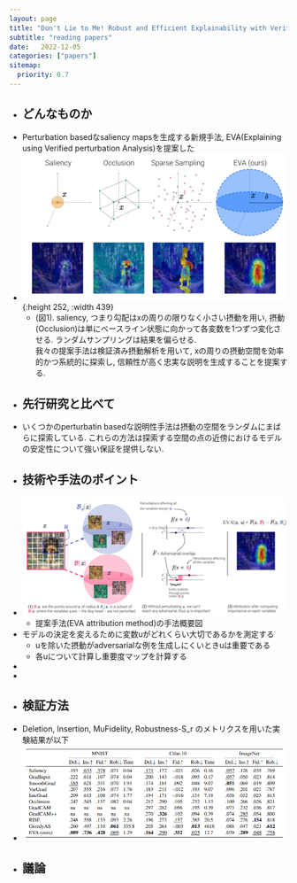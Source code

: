 ```yaml
---
layout: page
title: "Don't Lie to Me! Robust and Efficient Explainability with Verified Perturbation Analysis"
subtitle: "reading papers"
date:   2022-12-05
categories: ["papers"]
sitemap:
  priority: 0.7
---
```


- ## どんなものか  
- Perturbation basedなsaliency mapsを生成する新規手法, EVA(Explaining using Verified perturbation Analysis)を提案した  
- ![image.png](/assets/img/image_1669258785455_0.png){:height 252, :width 439}  
	- (図1). saliency, つまり勾配はxの周りの限りなく小さい摂動を用い, 摂動(Occlusion)は単にベースライン状態に向かって各変数を1つずつ変化させる. ランダムサンプリングは結果を偏らせる.  
	  我々の提案手法は検証済み摂動解析を用いて, xの周りの摂動空間を効率的かつ系統的に探索し, 信頼性が高く忠実な説明を生成することを提案する.  
- ## 先行研究と比べて  
- いくつかのperturbatin basedな説明性手法は摂動の空間をランダムにまばらに探索している. これらの方法は探索する空間の点の近傍におけるモデルの安定性について強い保証を提供しない.  
- ## 技術や手法のポイント  
- ![image.png](/assets/img/image_1670222878982_0.png)  
	- 提案手法(EVA attribution method)の手法概要図  
- モデルの決定を変えるために変数uがどれくらい大切であるかを測定する  
	- uを除いた摂動がadversarialな例を生成しにくいときuは重要である  
	- 各uについて計算し重要度マップを計算する  
-  
-  
- ## 検証方法  
- Deletion, Insertion, MuFidelity, Robustness-S_r のメトリクスを用いた実験結果が以下  
- ![image.png](/assets/img/image_1670225198534_0.png)  
- ## 議論